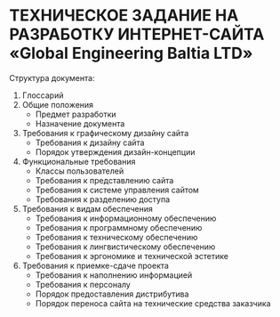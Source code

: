 # ТЕХНИЧЕСКОЕ ЗАДАНИЕ НА РАЗРАБОТКУ ИНТЕРНЕТ-САЙТА «Global Engineering Baltia LTD»

Структура документа:
1. Глоссарий
2. Общие положения
	* Предмет разработки
	* Назначение документа
3. Требования к графическому дизайну сайта
	* Требования к дизайну сайта
	* Порядок утверждения дизайн-концепции
4. Функциональные требования
	* Классы пользователей
	* Требования к представлению сайта
	* Требования к системе управления сайтом
	* Требования к разделению доступа
5. Требования к видам обеспечения
	* Требования к информационному обеспечению
	* Требования к программному обеспечению
	* Требования к техническому обеспечению
	* Требования к лингвистическому обеспечению
	* Требования к эргономике и технической эстетике
6. Требования к приемке-сдаче проекта
	* Требования к наполнению информацией
	* Требования к персоналу
	* Порядок предоставления дистрибутива
	* Порядок переноса сайта на технические средства заказчика


